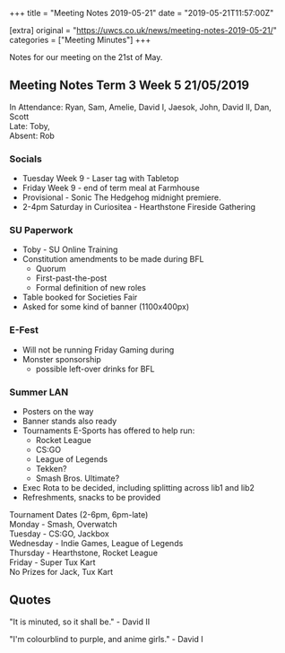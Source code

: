 +++
title = "Meeting Notes 2019-05-21"
date = "2019-05-21T11:57:00Z"

[extra]
original = "https://uwcs.co.uk/news/meeting-notes-2019-05-21/"    
categories = ["Meeting Minutes"]
+++

<p>Notes for our meeting on the 21st of May.<br/></p>

<!-- more -->

## Meeting Notes Term 3 Week 5 21/05/2019

  
In Attendance: Ryan, Sam, Amelie, David I, Jaesok, John, David II, Dan, Scott  
Late: Toby,  
Absent: Rob  

### Socials

  - Tuesday Week 9 - Laser tag with Tabletop
  - Friday Week 9 - end of term meal at Farmhouse
  - Provisional - Sonic The Hedgehog midnight premiere.
  - 2-4pm Saturday in Curiositea - Hearthstone Fireside Gathering

### SU Paperwork

  - Toby - SU Online Training
  - Constitution amendments to be made during BFL
      - Quorum
      - First-past-the-post
      - Formal definition of new roles
  - Table booked for Societies Fair
  - Asked for some kind of banner (1100x400px)

### E-Fest

  - Will not be running Friday Gaming during
  - Monster sponsorship
      - possible left-over drinks for BFL

### Summer LAN

  - Posters on the way
  - Banner stands also ready
  - Tournaments E-Sports has offered to help run:
      - Rocket League
      - CS:GO
      - League of Legends
      - Tekken?
      - Smash Bros. Ultimate?
  - Exec Rota to be decided, including splitting across lib1 and lib2
  - Refreshments, snacks to be provided

  
Tournament Dates (2-6pm, 6pm-late)  
    Monday    - Smash, Overwatch  
    Tuesday   - CS:GO, Jackbox  
    Wednesday - Indie Games, League of Legends  
    Thursday  - Hearthstone, Rocket League  
    Friday    - Super Tux Kart  
    No Prizes for Jack, Tux Kart  
  

## Quotes

  
"It is minuted, so it shall be." - David II  

"I'm colourblind to purple, and anime girls." - David I

